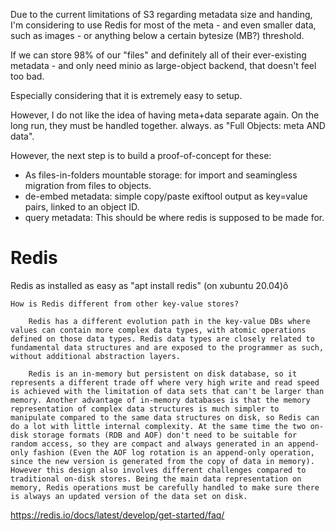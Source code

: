 Due to the current limitations of S3 regarding metadata size and handing, I'm considering to use Redis for most of the meta - and even smaller data, such as images - or anything below a certain bytesize (MB?) threshold.

If we can store 98% of our "files" and definitely all of their ever-existing metadata - and only need minio as large-object backend, that doesn't feel too bad.

Especially considering that it is extremely easy to setup.


However, I do not like the idea of having meta+data separate again.
On the long run, they must be handled together. always. as "Full Objects: meta AND data".

However, the next step is to build a proof-of-concept for these:

  * As files-in-folders mountable storage:
    for import and seamingless migration from files to objects.
  * de-embed metadata:
    simple copy/paste exiftool output as key=value pairs, linked to an object ID.
  * query metadata:
    This should be where redis is supposed to be made for.


# Redis

Redis as installed as easy as "apt install redis" (on xubuntu 20.04)ô

```
How is Redis different from other key-value stores?

    Redis has a different evolution path in the key-value DBs where values can contain more complex data types, with atomic operations defined on those data types. Redis data types are closely related to fundamental data structures and are exposed to the programmer as such, without additional abstraction layers.

    Redis is an in-memory but persistent on disk database, so it represents a different trade off where very high write and read speed is achieved with the limitation of data sets that can't be larger than memory. Another advantage of in-memory databases is that the memory representation of complex data structures is much simpler to manipulate compared to the same data structures on disk, so Redis can do a lot with little internal complexity. At the same time the two on-disk storage formats (RDB and AOF) don't need to be suitable for random access, so they are compact and always generated in an append-only fashion (Even the AOF log rotation is an append-only operation, since the new version is generated from the copy of data in memory). However this design also involves different challenges compared to traditional on-disk stores. Being the main data representation on memory, Redis operations must be carefully handled to make sure there is always an updated version of the data set on disk.
```


https://redis.io/docs/latest/develop/get-started/faq/



